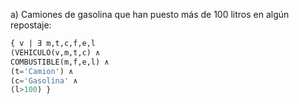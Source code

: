 a) Camiones de gasolina que han puesto más de 100 litros en algún repostaje:

```sql
{ v | ∃ m,t,c,f,e,l 
(VEHICULO(v,m,t,c) ∧ 
COMBUSTIBLE(m,f,e,l) ∧ 
(t='Camion') ∧ 
(c='Gasolina' ∧ 
(l>100) }
```
